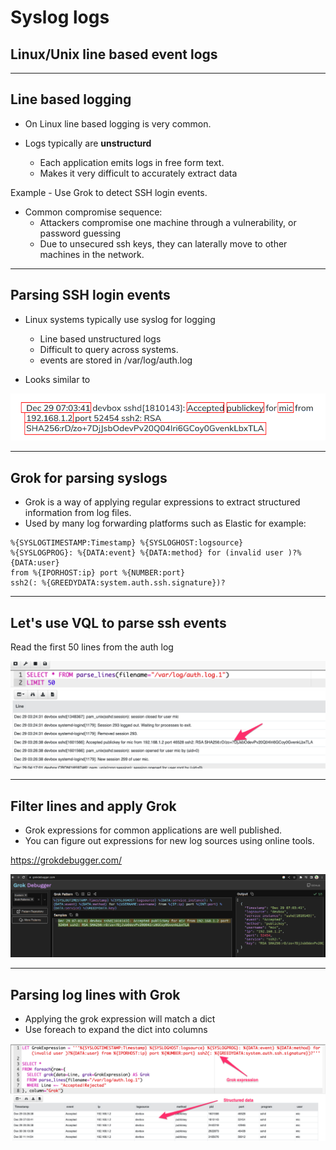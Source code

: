 <!-- .slide: class="title" -->
# Syslog logs

## Linux/Unix line based event logs

---

<!-- .slide: class="content" -->

## Line based logging

* On Linux line based logging is very common.

* Logs typically are **unstructurd**
    * Each application emits logs in free form text.
    * Makes it very difficult to accurately extract data

Example - Use Grok to detect SSH login events.

* Common compromise sequence:
    * Attackers compromise one machine through a vulnerability, or password guessing
    * Due to unsecured ssh keys, they can laterally move to other machines in the network.

---

<!-- .slide: class="content" -->

## Parsing SSH login events

* Linux systems typically use syslog for logging
   * Line based unstructured logs
   * Difficult to query across systems.
   * events are stored in /var/log/auth.log

* Looks similar to

<img src="ssh_log_sample.png" style="bottom: 0px"  />

---

<!-- .slide: class="content" -->

## Grok for parsing syslogs

* Grok is a way of applying regular expressions to extract structured information from log files.
* Used by many log forwarding platforms such as Elastic for example:

```
%{SYSLOGTIMESTAMP:Timestamp} %{SYSLOGHOST:logsource}
%{SYSLOGPROG}: %{DATA:event} %{DATA:method} for (invalid user )?%{DATA:user}
from %{IPORHOST:ip} port %{NUMBER:port}
ssh2(: %{GREEDYDATA:system.auth.ssh.signature})?
```

---

<!-- .slide: class="content" -->

## Let's use VQL to parse ssh events

Read the first 50 lines from the auth log

![](parse_syslog_lines.png)

---

<!-- .slide: class="content" -->

## Filter lines and apply Grok


* Grok expressions for common applications are well published.
* You can figure out expressions for new log sources using online tools.

https://grokdebugger.com/

![](develop_grok.png)


---

<!-- .slide: class="content" -->

## Parsing log lines with Grok

* Applying the grok expression will match a dict
* Use foreach to expand the dict into columns

![](parse_syslog_grok.png)
